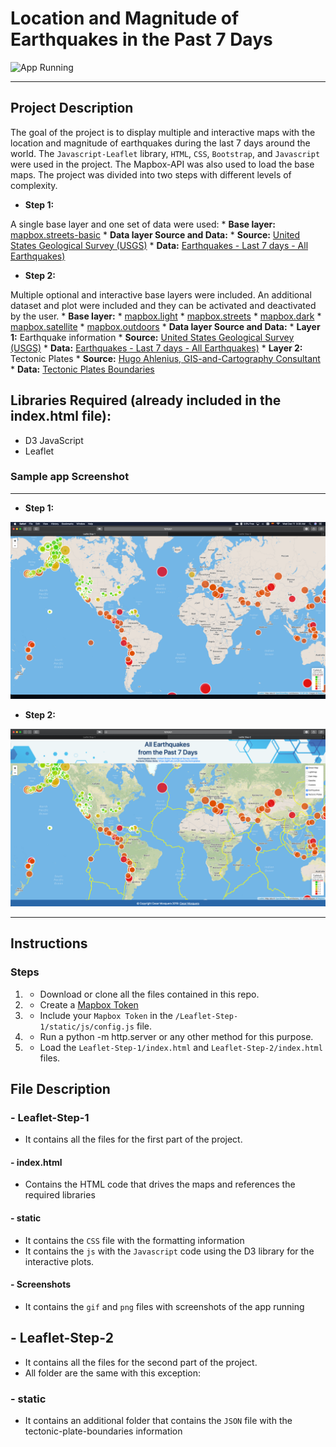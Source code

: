 # Location and Magnitude of Earthquakes in the Past 7 Days

![App Running](Screenshots/step-2.gif "App Running")

<hr>


## Project Description

The goal of the project is to display multiple and interactive maps with the location and magnitude of earthquakes during the last 7 days around the world. The `Javascript-Leaflet` library, `HTML`, `CSS`, `Bootstrap`, and `Javascript` were used in the project. The Mapbox-API was also used to load the base maps. The project was divided into two steps with different levels of complexity.

- **Step 1:**

A single base layer and one set of data were used:
    * **Base layer:** [mapbox.streets-basic](https://docs.mapbox.com/api/maps/#raster-tiles)
    * **Data layer Source and Data:** 
        * **Source:** [United States Geological Survey (USGS)](https://earthquake.usgs.gov/earthquakes/feed/v1.0/geojson.php)
        * **Data:** [Earthquakes - Last 7 days - All Earthquakes)](https://earthquake.usgs.gov/earthquakes/feed/v1.0/summary/all_week.geojson)

- **Step 2:**

Multiple optional and interactive base layers were included. An additional dataset and plot were included and they can be activated and deactivated by the user.
    * **Base layer:** 
        * [mapbox.light](https://docs.mapbox.com/api/maps) 
        * [mapbox.streets](https://docs.mapbox.com/api/maps)
        * [mapbox.dark](https://docs.mapbox.com/api/maps)
        * [mapbox.satellite](https://docs.mapbox.com/api/maps)
        * [mapbox.outdoors](https://docs.mapbox.com/api/maps)
    * **Data layer Source and Data:** 
        * **Layer 1:** Earthquake information
            * **Source:** [United States Geological Survey (USGS)](https://earthquake.usgs.gov/earthquakes/feed/v1.0/geojson.php)
            * **Data:** [Earthquakes - Last 7 days - All Earthquakes)](https://earthquake.usgs.gov/earthquakes/feed/v1.0/summary/all_week.geojson)
        * **Layer 2:** Tectonic Plates
            * **Source:** [Hugo Ahlenius, GIS-and-Cartography Consultant](https://github.com/fraxen/tectonicplates)
            * **Data:** [Tectonic Plates Boundaries](https://raw.githubusercontent.com/fraxen/tectonicplates/master/GeoJSON/PB2002_boundaries.json)

## Libraries Required (already included in the index.html file):

- D3 JavaScript
- Leaflet

### Sample app Screenshot

<hr> 

- **Step 1:**

![Screenshot](Screenshots/step-1.png "Screenshot")

- **Step 2:**

![Screenshot](Screenshots/step-2.png "Screenshot")

<hr>

## Instructions

### Steps

1. - Download or clone all the files contained in this repo.
2. - Create a [Mapbox Token](https://account.mapbox.com/auth/signup/)
3. - Include your `Mapbox Token` in the `/Leaflet-Step-1/static/js/config.js` file.
4. - Run a python -m http.server or any other method for this purpose.
5. - Load the `Leaflet-Step-1/index.html` and `Leaflet-Step-2/index.html` files.

## File Description

### - Leaflet-Step-1

- It contains all the files for the first part of the project.

#### - index.html

- Contains the HTML code that drives the maps and references the required libraries

#### - static

- It contains the `CSS` file with the formatting information
- It contains the `js` with the `Javascript` code using the D3 library for the interactive plots.

#### - Screenshots

- It contains the `gif` and `png` files with screenshots of the app running

## - Leaflet-Step-2

- It contains all the files for the second part of the project.
- All folder are the same with this exception:

### - static

- It contains an additional folder that contains the `JSON` file with the tectonic-plate-boundaries information

